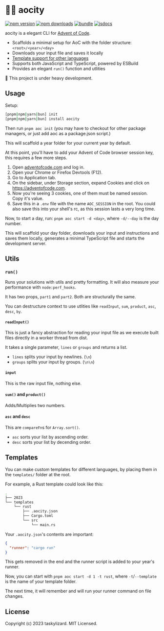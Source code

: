 # 🌆🎄 aocity

[![npm version][npm-version-src]][npm-version-href]
[![npm downloads][npm-downloads-src]][npm-downloads-href] [![bundle][bundle-src]][bundle-href]
[![jsdocs][jsdocs-src]][jsdocs-href]

aocity is a elegant CLI for [Advent of Code](https://adventofcode.com).

- Scaffolds a minimal setup for AoC with the folder structure: `<root>/<year>/<day>`
- Downloads your input file and saves it locally
- [Template support for other languages](#templates)
- Supports both JavaScript and TypeScript, powered by ESBuild
- Provides an elegant `run()` function and utlities

🚧 This project is under heavy development.

## Usage

Setup:

```sh
[pnpm|npm|yarn|bun] init
[pnpm|npm|yarn|bun] install aocity
```

Then run `pnpm aoc init` (you may have to checkout for other package managers, or just add aoc as a
package.json script.)

This will scaffold a year folder for your current year by default.

At this point, you'll have to add your Advent of Code browser session key, this requires a few more
steps.

1. Open [adventofcode.com](https://adventofcode.com) and log in.
2. Open your Chrome or Firefox Devtools (F12).
3. Go to Application tab.
4. On the sidebar, under Storage section, expand Cookies and click on https://adventofcode.com.
5. Now you're seeing 3 cookies, one of them must be named session. Copy it's value.
6. Save this in a `.env` file with the name `AOC_SESSION` in the root. You could also save this into
   your shell's rc, as this session lasts a very long time.

Now, to start a day, run: `pnpm aoc start -d <day>`, where `-d/--day` is the day number.

This will scaffold your day folder, downloads your input and instructions and saves them locally,
generates a minimal TypeScript file and starts the development server.

## Utils

### `run()`

Runs your solutions with utils and pretty formatting. It will also measure your performance with
`node:perf_hooks`.

It has two props, `part1` and `part2`. Both are structurally the same.

You can destructure context to use utlities like `readInput`, `sum`, `product`, `asc`, `desc`, `by`.

#### `readInput()`

This is just a fancy abstraction for reading your input file as we execute built files directly in a
worker thread from dist.

It takes a single parameter, `lines` or `groups` and returns a list.

- `lines` splits your input by newlines. (`\n`)
- `groups` splits your input by groups. (`\n\n`)

#### `input`

This is the raw input file, nothing else.

#### `sum()` and `product()`

Adds/Multiplies two numbers.

#### `asc` and `desc`

This are `compareFn`s for `Array.sort()`.

- `asc` sorts your list by ascending order.
- `desc` sorts your list by decending order.

## Templates

You can make custom templates for different languages, by placing them in the `templates/` folder at
the root.

For example, a Rust template could look like this:

```sh
.
├── 2023
└── templates
    └── rust
        ├── .aocity.json
        ├── Cargo.toml
        └── src
            └── main.rs
```

Your `.aocity.json`'s contents are important:

```json
{
  "runner": "cargo run"
}
```

This gets removed in the end and the runner script is added to your year's runner.

Now, you can start with `pnpm aoc start -d 1 -t rust`, where `-t`/`--template` is the name of your
template folder.

The next time, it will remember and will run your runner command on file changes.

## License

Copyright (c) 2023 taskylizard. MIT Licensed.

<!-- Badges -->

[npm-version-src]: https://img.shields.io/npm/v/aocity?style=flat&colorA=18181B&colorB=F0DB4F
[npm-version-href]: https://npmjs.com/package/aocity
[npm-downloads-src]: https://img.shields.io/npm/dm/aocity?style=flat&colorA=18181B&colorB=F0DB4F
[npm-downloads-href]: https://npmjs.com/package/aocity
[bundle-src]:
  https://img.shields.io/bundlephobia/minzip/aocity?style=flat&colorA=18181B&colorB=F0DB4F
[bundle-href]: https://bundlephobia.com/result?p=aocity
[jsdocs-src]:
  https://img.shields.io/badge/jsDocs.io-reference-18181B?style=flat&colorA=18181B&colorB=F0DB4F
[jsdocs-href]: https://www.jsdocs.io/package/aocity
